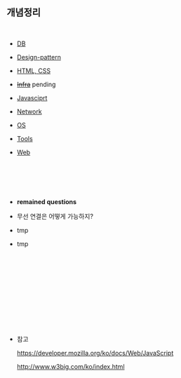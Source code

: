 ## 개념정리

<br>

- [DB](./DB/)

- [Design-pattern](./DesignPattern/)

- [HTML, CSS](./HTML-CSS/)

- ~~[Infra](./Infra/)~~ pending

- [Javasciprt](./Javascript/)

- [Network](./Network/)

- [OS](./OS/)

- [Tools](./Tools/)

- [Web](./Web/)

<br>
<br>
<br>
<br>

- **remained questions**

- 무선 연결은 어떻게 가능하지?

- tmp

- tmp

<br>
<br>
<br>
<br>
<br>
<br>
<br>
<br>
<br>
<br>

- 참고

  https://developer.mozilla.org/ko/docs/Web/JavaScript

  http://www.w3big.com/ko/index.html
